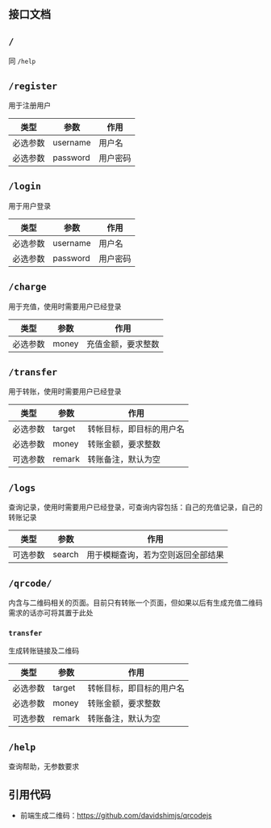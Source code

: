 ## 接口文档

## `/`

同 `/help`

## `/register`

用于注册用户

|  类型   |  参数   | 作用  |
|  ----  |  ----  | ----  |
|  必选参数  | username  | 用户名 |
|  必选参数  | password  | 用户密码 |

## `/login`

用于用户登录

|  类型   |  参数   | 作用  |
|  ----  |  ----  | ----  |
|  必选参数  | username  | 用户名 |
|  必选参数  | password  | 用户密码 |

## `/charge`

用于充值，使用时需要用户已经登录

|  类型   |  参数   | 作用  |
|  ----  |  ----  | ----  |
|  必选参数  | money  | 充值金额，要求整数 |

## `/transfer`

用于转账，使用时需要用户已经登录

|  类型   |  参数   | 作用  |
|  ----  |  ----  | ----  |
|  必选参数  | target  | 转帐目标，即目标的用户名 |
|  必选参数  | money  | 转账金额，要求整数 |
|  可选参数  | remark  | 转账备注，默认为空 |

## `/logs`

查询记录，使用时需要用户已经登录，可查询内容包括：自己的充值记录，自己的转账记录

|  类型   |  参数   | 作用  |
|  ----  |  ----  | ----  |
|  可选参数  | search  | 用于模糊查询，若为空则返回全部结果 |

## `/qrcode/`

内含与二维码相关的页面。目前只有转账一个页面，但如果以后有生成充值二维码需求的话亦可将其置于此处

### `transfer`

生成转账链接及二维码

|  类型   |  参数   | 作用  |
|  ----  |  ----  | ----  |
|  必选参数  | target  | 转帐目标，即目标的用户名 |
|  必选参数  | money  | 转账金额，要求整数 |
|  可选参数  | remark  | 转账备注，默认为空 |

## `/help`

查询帮助，无参数要求

## 引用代码

* 前端生成二维码：https://github.com/davidshimjs/qrcodejs

